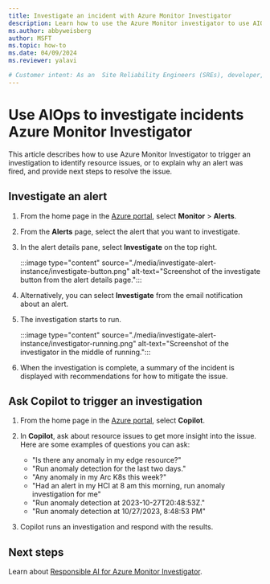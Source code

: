 ```yaml
---
title: Investigate an incident with Azure Monitor Investigator
description: Learn how to use the Azure Monitor investigator to use AIOps to investigate an incident using AI.
ms.author: abbyweisberg
author: MSFT
ms.topic: how-to
ms.date: 04/09/2024
ms.reviewer: yalavi

# Customer intent: As an  Site Reliability Engineers (SREs), developer, or IT operations engineer, I want to know how to use AI to explain why an alert was fired and tell me what my next steps should be to resolve the issue.
---
```


# Use AIOps to investigate incidents Azure Monitor Investigator

This article describes how to use Azure Monitor Investigator to trigger an investigation to identify resource issues, or to explain why an alert was fired, and provide next steps to resolve the issue.

## Investigate an alert

1. From the home page in the [Azure portal](https://portal.azure.com/), select **Monitor** > **Alerts**.
1. From the **Alerts** page, select the alert that you want to investigate.
1. In the alert details pane, select **Investigate** on the top right.

    :::image type="content" source="./media/investigate-alert-instance/investigate-button.png" alt-text="Screenshot of the investigate button from the alert details page.":::

1. Alternatively, you can select **Investigate** from the email notification about an alert.
1. The investigation starts to run. 

    :::image type="content" source="./media/investigate-alert-instance/investigator-running.png" alt-text="Screenshot of the investigator in the middle of running.":::

1. When the investigation is complete, a summary of the incident is displayed with recommendations for how to mitigate the issue.

    

## Ask Copilot to trigger an investigation

1. From the home page in the [Azure portal](https://portal.azure.com/), select **Copilot**.
1. In **Copilot**, ask about resource issues to get more insight into the issue. Here are some examples of questions you can ask:
    - "Is there any anomaly in my edge resource?"
    - "Run anomaly detection for the last two days."
    - "Any anomaly in my Arc K8s this week?"
    - "Had an alert in my HCI at 8 am this morning, run anomaly investigation for me"
    - "Run anomaly detection at 2023-10-27T20:48:53Z."
    - "Run anomaly detection at 10/27/2023, 8:48:53 PM"
 
1.  Copilot runs an investigation and respond with the results.


## Next steps

Learn about [Responsible AI for Azure Monitor Investigator](responsible-ai-faq.md).

